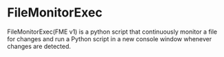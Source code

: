 # FileMonitorExec
FileMonitorExec(FME v1) is a python script that continuously monitor a file for changes and run a Python script in a new console window whenever changes are detected.
